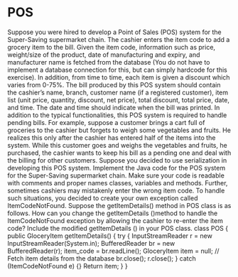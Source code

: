 # POS
Suppose you were hired to develop a Point of Sales (POS) system for the Super-Saving 
supermarket chain. The cashier enters the item code to add a grocery item to the bill. Given the 
item code, information such as price, weight/size of the product, date of manufacturing and expiry, 
and manufacturer name is fetched from the database (You do not have to implement a database 
connection for this, but can simply hardcode for this exercise). In addition, from time to time, each 
item is given a discount which varies from 0-75%. The bill produced by this POS system should 
contain the cashier’s name, branch, customer name (if a registered customer), item list (unit price, 
quantity, discount, net price), total discount, total price, date, and time. The date and time should 
indicate when the bill was printed. 
In addition to the typical functionalities, this POS system is required to handle pending bills. For 
example, suppose a customer brings a cart full of groceries to the cashier but forgets to weigh some 
vegetables and fruits. He realizes this only after the cashier has entered half of the items into the 
system. While this customer goes and weighs the vegetables and fruits, he purchased, the cashier 
wants to keep his bill as a pending one and deal with the billing for other customers. Suppose you 
decided to use serialization in developing this POS system.
Implement the Java code for the POS system for the Super-Saving supermarket chain. Make sure 
your code is readable with comments and proper names classes, variables and methods.
Further, sometimes cashiers may mistakenly enter the wrong item code. To handle such situations, 
you decided to create your own exception called ItemCodeNotFound. Suppose the 
getItemDetails() method in POS class is as follows. How can you change the 
getItemDetails ()method to handle the ItemCodeNotFound exception by allowing the 
cashier to re-enter the item code? Include the modified getItemDetails () in your POS 
class.
class POS {
 public GloceryItem getItemDetails() {
 try {
 InputStreamReader r = new InputStreamReader(System.in);
 BufferedReader br = new BufferedReader(r);
 item_code = br.readLine();
 GloceryItem item = null;
 // Fetch item details from the database
br.close(); 
r.close();
 } catch (ItemCodeNotFound e) {}
 Return item;
 }
}
